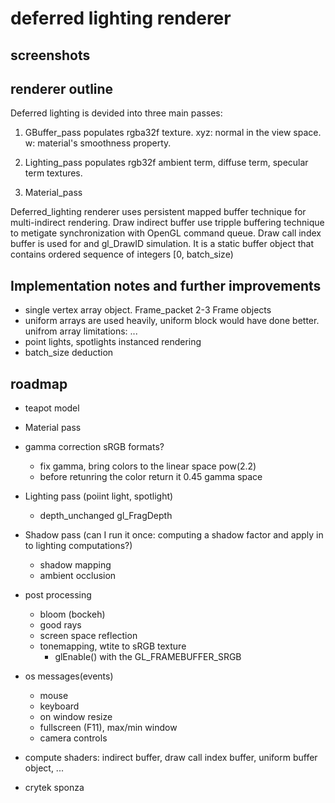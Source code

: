 # deferred lighting renderer

## screenshots

## renderer outline
Deferred lighting is devided into three main passes:
1. GBuffer_pass
populates rgba32f texture. xyz: normal in the view space. w: material's smoothness property.

2. Lighting_pass
populates rgb32f ambient term, diffuse term, specular term textures.
 
3. Material_pass

Deferred_lighting renderer uses persistent mapped buffer technique for multi-indirect rendering. 
Draw indirect buffer use tripple buffering technique to metigate synchronization with OpenGL command queue.
Draw call index buffer is used for and gl_DrawID simulation. It is a static buffer object that contains ordered sequence of integers [0, batch_size)

## Implementation notes and further improvements
- single vertex array object. Frame_packet
2-3 Frame objects
- uniform arrays are used heavily, uniform block would have done better.
unifrom array limitations: ...
- point lights, spotlights instanced rendering
- batch_size deduction


## roadmap
- teapot model


- Material pass
-  gamma correction sRGB formats?
	- fix gamma, bring colors to the linear space pow(2.2)
	- before retunring the color return it 0.45 gamma space

- Lighting pass (poiint light, spotlight)
	- depth_unchanged gl_FragDepth

- Shadow pass (can I run it once: computing a shadow factor and apply in to lighting computations?)
	- shadow mapping
	- ambient occlusion

- post processing
	- bloom (bockeh)
	- good rays
	- screen space reflection
	- tonemapping, wtite to sRGB texture
		- glEnable() with the GL_FRAMEBUFFER_SRGB

- os messages(events)
	- mouse
	- keyboard
	- on window resize
	- fullscreen (F11), max/min window
	- camera controls

- compute shaders: indirect buffer, draw call index buffer, uniform buffer object, ...
- crytek sponza 